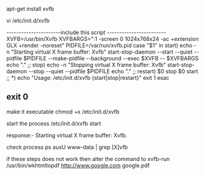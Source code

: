 apt-get install xvfb

vi /etc/init.d/xvfb

----------------------include this script ------------------------
XVFB=/usr/bin/Xvfb
XVFBARGS=":1 -screen 0 1024x768x24 -ac +extension GLX +render -noreset"
PIDFILE=/var/run/xvfb.pid
case "$1" in
  start)
    echo -n "Starting virtual X frame buffer: Xvfb"
    start-stop-daemon --start --quiet --pidfile $PIDFILE --make-pidfile --background --exec $XVFB -- $XVFBARGS
    echo "."
    ;;
  stop)
    echo -n "Stopping virtual X frame buffer: Xvfb"
    start-stop-daemon --stop --quiet --pidfile $PIDFILE
    echo "."
    ;;
  restart)
    $0 stop
    $0 start
    ;;
  *)
        echo "Usage: /etc/init.d/xvfb {start|stop|restart}"
        exit 1
esac

exit 0
------------------------------------------------
make it executable 
chmod +x /etc/init.d/xvfb

start the process
/etc/init.d/xvfb start

response:- 
Starting virtual X frame buffer: Xvfb.


check process 
ps auxU www-data | grep [X]vfb


if these steps does not work then alter the command to 
xvfb-run /usr/bin/wkhtmltopdf http://www.google.com google.pdf
